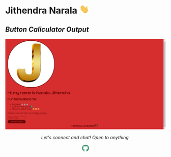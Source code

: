 # Jithendra Narala <img src="https://github.com/NaralaJithendra/Html_Css_JavaScript_Codes_Web/blob/main/Button%20Caliculator/Hi.gif" width="30px">
<p align="center">
  <h2><i><b>Button Caliculator Output</i></b></h2>
  <a href="https://github.com/NaralaJithendra/Html_Css_JavaScript_Codes_Web/tree/main/Personal%20Profile">
    <img src="https://github.com/NaralaJithendra/Html_Css_JavaScript_Codes_Web/blob/main/Personal%20Profile/output.png" alt="Output" target="_blank" style="vertical-align:top margin:6px 4px" height="auto" width="auto">
  </a>
</p>
<p align="center">
  <i>Let's connect and chat! Open to anything.</i>
  <p align="center">
    <a href="https://github.com/NaralaJithendra"><img alt=" GitHub" width="22px" src="https://github.com/NaralaJithendra/Html_Css_JavaScript_Codes_Web/blob/main/Button%20Caliculator/github.svg" /></a>
    </p>
</p>
